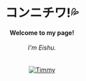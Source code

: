 <h1 align="center">コンニチワ!💦</h1>

<p align="center">
    <b>Welcome to my page!</b><br><br>
    <i>
        I'm Eishu.<br>
        <br>
    </i><br>
    <a href=https://atcoder.jp/users/Acu>
        <img src=https://media.tenor.com/st4y7eXAnrIAAAAC/shaun-the.gif alt="Timmy">
    </a>
</p>
